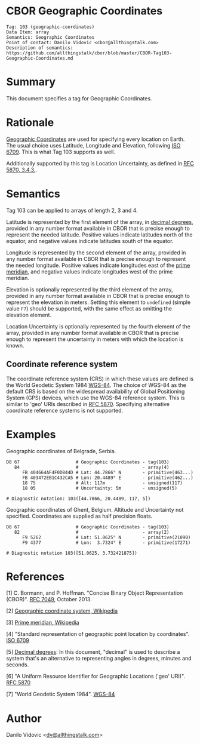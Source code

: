 # CBOR Geographic Coordinates

    Tag: 103 (geographic-coordinates)
    Data Item: array
    Semantics: Geographic Coordinates
    Point of contact: Danilo Vidovic <cbor@allthingstalk.com>
    Description of semantics: https://github.com/allthingstalk/cbor/blob/master/CBOR-Tag103-Geographic-Coordinates.md

# Summary

This document specifies a tag for Geographic Coordinates.

# Rationale

[Geographic Coordinates](https://en.wikipedia.org/w/index.php?title=Geographic_coordinate_system&oldid=791574160) are used for specifying every location on Earth. The usual choice uses Latitude, Longitude and Elevation, following [ISO 6709](https://en.wikipedia.org/wiki/ISO_6709). This is what Tag 103 supports as well.

Additionally supported by this tag is Location Uncertainty, as defined in [RFC 5870, 3.4.3.](https://tools.ietf.org/html/rfc5870#section-3.4.3).

# Semantics

Tag 103 can be applied to arrays of length 2, 3 and 4.

Latitude is represented by the first element of the array, in [decimal degrees](https://en.wikipedia.org/wiki/Decimal_degrees), provided in any number format available in CBOR that is precise enough to represent the needed latitude. Positive values indicate latitudes north of the equator, and negative values indicate latitudes south of the equator.

Longitude is represented by the second element of the array, provided in any number format available in CBOR that is precise enough to represent the needed longitude. Positive values indicate longitudes east of the [prime meridian](https://en.wikipedia.org/w/index.php?title=Prime_meridian&oldid=790973897), and negative values indicate longitudes west of the prime meridian.

Elevation is optionally represented by the third element of the array, provided in any number format available in CBOR that is precise enough to represent the elevation in meters. Setting this element to `undefined` (simple value `F7`) should be supported, with the same effect as omitting the elevation element.

Location Uncertainty is optionally represented by the fourth element of the array, provided in any number format available in CBOR that is precise enough to represent the uncertainty in meters with which the location is known.

## Coordinate reference system

The coordinate reference system (CRS) in which these values are defined is the World Geodetic System 1984 [WGS-84](http://www.unoosa.org/pdf/icg/2012/template/WGS_84.pdf). The choice of WGS-84 as the default CRS is based on the widespread availability of Global Positioning System (GPS) devices, which use the WGS-84 reference system. This is similar to 'geo' URIs described in [RFC 5870](https://tools.ietf.org/html/rfc5870). Specifying alternative coordinate reference systems is not supported.

# Examples

Geographic coordinates of Belgrade, Serbia.


    D8 67                     # Geographic Coordinates - tag(103)
       84                     #                        - array(4)
          FB 404664AF4F0D844D # Lat: 44.7866° N        - primitive(463...)
          FB 403472EB1C432CA5 # Lon: 20.4489° E        - primitive(462...)
          18 75               # Alt: 117m              - unsigned(117)
          18 05               # Uncertainty: 5m        - unsigned(5)

    # Diagnostic notation: 103([44.7866, 20.4489, 117, 5])

Geographic coordinates of Ghent, Belgium. Altitude and Uncertainty not specified. Coordinates are supplied as half precision floats.


    D8 67                     # Geographic Coordinates - tag(103)
       82                     #                        - array(2)
          F9 5262             # Lat: 51.0625° N        - primitive(21090)
          F9 4377             # Lon:  3.7324° E        - primitive(17271)

    # Diagnostic notation 103([51.0625, 3.732421875])

# References

[1] C. Bormann, and P. Hoffman. "Concise Binary Object Representation (CBOR)". [RFC 7049](https://tools.ietf.org/html/rfc7049), October 2013.

[2] [Geographic coordinate system, Wikipedia](https://en.wikipedia.org/w/index.php?title=Geographic_coordinate_system&oldid=791574160)

[3] [Prime meridian, Wikipedia](https://en.wikipedia.org/w/index.php?title=Prime_meridian&oldid=790973897)

[4] "Standard representation of geographic point location by coordinates". [ISO 6709](https://en.wikipedia.org/w/index.php?title=ISO_6709&oldid=780503062)

[5] [Decimal degrees](https://en.wikipedia.org/wiki/Decimal_degrees): In this document, "decimal" is used to describe a system that's an alternative to representing angles in degrees, minutes and seconds.

[6] "A Uniform Resource Identifier for Geographic Locations ('geo' URI)". [RFC 5870](https://tools.ietf.org/html/rfc5870)

[7] "World Geodetic System 1984". [WGS-84](http://www.unoosa.org/pdf/icg/2012/template/WGS_84.pdf)

# Author

Danilo Vidovic <[dv@allthingstalk.com](mailto:dv@allthingstalk.com)>
